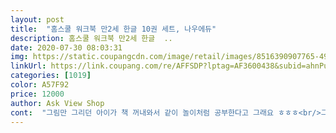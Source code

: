 ```yaml
---
layout: post 
title:  "홈스쿨 워크북 만2세 한글 10권 세트, 나우에듀" 
description: 홈스쿨 워크북 만2세 한글  ..
date: 2020-07-30 08:03:31 
img: https://static.coupangcdn.com/image/retail/images/8516390907765-4928e564-afec-40f2-b099-2c2ac3cb9309.jpg 
linkUrl: https://link.coupang.com/re/AFFSDP?lptag=AF3600438&subid=ahnPublicAsk&pageKey=230954470&itemId=732400631&vendorItemId=4851466890&traceid=V0-113-ceaf167b7769a80d 
categories: [1019] 
color: A57F92 
price: 12000 
author: Ask View Shop 
cont:  "그림만 그리던 아이가 책 꺼내와서 같이 놀이처럼 공부한다고 그래요 ㅎㅎㅎ<br/>그림처럼 놀이처럼 글씨 익히기에 매우 좋은 것 같습니다.<br/> ^^<br/>다 쓸때쯤 또 구매할게요<br/>따라그리기도있어서 좋아요<br/>스티커도 있으니 더 좋고<br/>아기가 흥미로워하며 재미있게 잘 하네요<br/>잘 받았습이다<br/>저렴한 가격에 잘 샀어요^^<br/>첫장할때는 재미잇어하더니 점점 지켜우진 바른자세가 삐뚤어지고 몸으로 흉내내는 장면이나오면 잘따라하다가 다시 의자에 앉으라고 하면 다시 앉기 어렵네요 ㅜㅜ 제탓이 잇는건지... <br/>  아님 애집중력이 떨어지는건지... <br/><br/>" 
---
```

